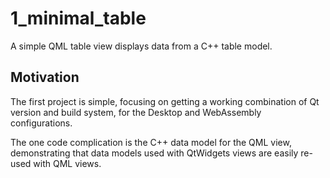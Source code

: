 # 1_minimal_table

A simple QML table view displays data from a C++ table model.

## Motivation

The first project is simple, focusing on getting a working combination of Qt version and build system, for the Desktop and WebAssembly configurations.

The one code complication is the C++ data model for the QML view, demonstrating that data models used with QtWidgets views are easily re-used with QML views.
